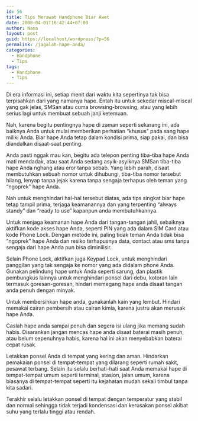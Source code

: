 ```yaml
---
id: 56
title: Tips Merawat Handphone Biar Awet
date: 2008-04-01T16:42:44+07:00
author: Nana
layout: post
guid: https://localhost/wordpress/?p=56
permalink: /jagalah-hape-anda/
categories:
  - Handphone
  - Tips
tags:
  - Handphone
  - Tips
---
```

Di era informasi ini, setiap menit dari waktu kita sepertinya tak bisa terpisahkan dari yang namanya hape. Entah itu untuk sekedar miscal-miscal yang gak jelas, SMSan atau cuma browsing-browsing, atau yang lebih serius lagi untuk membuat sebuah janji ketemuan.

Nah, karena begitu pentingnya hape di zaman seperti sekarang ini, ada baiknya Anda untuk mulai memberikan perhatian “khusus” pada sang hape miliki Anda. Biar hape Anda tetap dalam kondisi prima, siap pakai, dan bisa diandalkan disaat-saat penting.

Anda pasti nggak mau kan, begitu ada telepon penting tiba-tiba hape Anda mati mendadak, atau saat Anda sedang asyik-asyiknya SMSan tiba-tiba hape Anda nghang atau eror tanpa sebab. Yang lebih parah, disaat membutuhkan sebuah nomor untuk dihubungi, tiba-tiba nomor tersebut hilang, lenyap tanpa jejak karena tanpa sengaja terhapus oleh teman yang “ngoprek” hape Anda.

Nah untuk menghindari hal-hal tersebut diatas, ada tips singkat biar hape tetap tampil prima, terjaga keamanannya dan yang terpenting “always standy” dan “ready to use” kapanpun anda membutuhkannya.

Untuk menjaga keamanan hape Anda dari tangan-tangan jahil, sebaiknya aktifkan kode akses hape Anda, seperti PIN yang ada dalam SIM Card atau kode Phone Lock. Dengan metode ini, paling tidak teman Anda tidak bisa “ngoprek” hape Anda dan resiko terhapusnya data, contact atau sms tanpa sengaja dari hape Anda pun bisa diminilisir.

Selain Phone Lock, aktifkan juga Keypad Lock, untuk menghindari panggilan yang tak sengaja ke nomor yang ada didalam phone Anda. Gunakan pelindung hape untuk Anda seperti sarung, dan plastik pembungkus lainnya untuk menghindari ponsel dari debu, kotoran lain termasuk goresan-goresan, hindari memegang hape anda disaat tangan anda penuh dengan minyak.

Untuk membersihkan hape anda, gunakanlah kain yang lembut. Hindari memakai cairan pembersih atau cairan kimia, karena justru akan merusak hape Anda.

Caslah hape anda sampai penuh dan segera isi ulang jika memang sudah habis. Disarankan jangan mencas hape anda disaat baterai masih penuh, atau belum sepenuhnya habis, karena hal ini akan menyebabkan baterai cepat rusak.

Letakkan ponsel Anda di tempat yang kering dan aman. Hindarkan pemakaian ponsel di tempat-tempat yang dilarang seperti rumah sakit, pesawat terbang. Selain itu selalu berhati-hati saat Anda memakai hape di tempat-tempat umum seperti terminal, stasion, jalan umum, karena biasanya di tempat-tempat seperti itu kejahatan mudah sekali timbul tanpa kita sadari.

Terakhir selalu letakkan ponsel di tempat dengan temperatur yang stabil dan normal sehingga tidak terjadi kondensasi dan kerusakan ponsel akibat suhu yang terlalu tinggi atau rendah.